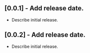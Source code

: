 ## [0.0.1] - Add release date.

* Describe initial release.

## [0.0.2] - Add release date.

* Describe initial release.
